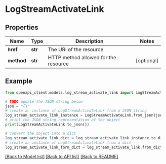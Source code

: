 # LogStreamActivateLink


## Properties

Name | Type | Description | Notes
------------ | ------------- | ------------- | -------------
**href** | **str** | The URI of the resource | 
**method** | **str** | HTTP method allowed for the resource | [optional] 

## Example

```python
from openapi_client.models.log_stream_activate_link import LogStreamActivateLink

# TODO update the JSON string below
json = "{}"
# create an instance of LogStreamActivateLink from a JSON string
log_stream_activate_link_instance = LogStreamActivateLink.from_json(json)
# print the JSON string representation of the object
print(LogStreamActivateLink.to_json())

# convert the object into a dict
log_stream_activate_link_dict = log_stream_activate_link_instance.to_dict()
# create an instance of LogStreamActivateLink from a dict
log_stream_activate_link_form_dict = log_stream_activate_link.from_dict(log_stream_activate_link_dict)
```
[[Back to Model list]](../README.md#documentation-for-models) [[Back to API list]](../README.md#documentation-for-api-endpoints) [[Back to README]](../README.md)


